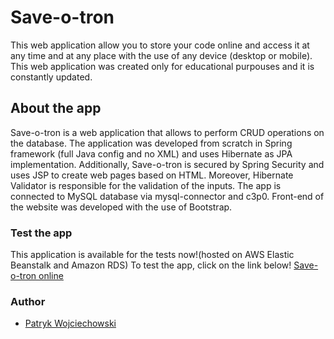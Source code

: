 # Save-o-tron

This web application allow you to store your code online and access it at any time and at any place with the use of any device (desktop or mobile).
This web application was created only for educational purpouses and it is constantly updated.

## About the app

Save-o-tron is a web application that allows to perform CRUD operations on the database.
The application was developed from scratch in Spring framework (full Java config and no XML) and uses Hibernate as JPA implementation. Additionally, Save-o-tron is secured by Spring Security and uses JSP to create web pages based on HTML. Moreover, Hibernate Validator is responsible for the validation of the inputs. The app is connected to MySQL database via mysql-connector and c3p0. Front-end of the website was developed with the use of Bootstrap.

### Test the app

This application is available for the tests now!(hosted on AWS Elastic Beanstalk and Amazon RDS)
To test the app, click on the link below!
[Save-o-tron online](http://default-environment.pzfmzh5smt.us-east-2.elasticbeanstalk.com/)

	
### Author

- [Patryk Wojciechowski](https://github.com/PatrykWojciechowski)

 